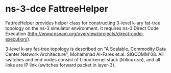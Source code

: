 ns-3-dce FattreeHelper
======================

FattreeHelper provides helper class for constructing 3-level k-ary fat-tree 
topology on the ns-3 simulator environment. It requires ns-3 Direct
Code Execution (http://www.nsnam.org/overview/projects/direct-code-execution/).

3-level k-ary fat-tree topology is described on 
"A Scalable, Commodity Data Center Network Architecture",
Mohammad Al-Fares et.al. SIGCOMM'08. All switches and end nodes consist of 
Linux kernel stack (liblinux.so), and all links are IP link (switches
forward packet in layer-3).
